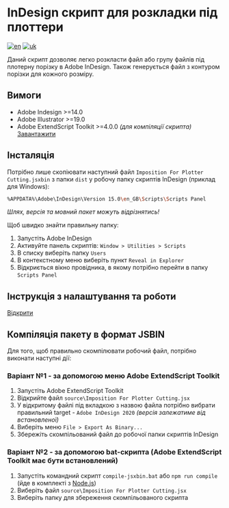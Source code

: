 # InDesign скрипт для розкладки під плоттери
[![en](https://img.shields.io/badge/language-english-red?style=for-the-badge)](readme.md)
[![uk](https://img.shields.io/badge/%D0%BC%D0%BE%D0%B2%D0%B0-%D1%83%D0%BA%D1%80%D0%B0%D1%97%D0%BD%D1%81%D1%8C%D0%BA%D0%B0-yellow?style=for-the-badge)](readme-uk.md)

Даний скрипт дозволяє легко розкласти файл або групу файлів під плотерну порізку в Adobe InDesign. Також генерується файл з контуром порізки для кожного розміру.

## Вимоги

* Adobe Indesign >=14.0
* Adobe Illustrator >=19.0
* Adobe ExtendScript Toolkit >=4.0.0 *(для компіляції скрипта)* [Завантажити](https://github.com/Adobe-CEP/CEP-Resources/tree/master/ExtendScript-Toolkit)

## Інсталяція

Потрібно лише скопіювати наступний файл `Imposition For Plotter Cutting.jsxbin` з папки `dist` у робочу папку скриптів InDesign (приклад для Windows):

```bash
%APPDATA%\Adobe\InDesign\Version 15.0\en_GB\Scripts\Scripts Panel
```

*Шлях, версія та мовний пакет можуть відрізнятись!*

Щоб швидко знайти правильну папку:

1. Запустіть Adobe InDesign
2. Активуйте панель скриптів: `Window > Utilities > Scripts`
3. В списку виберіть папку `Users`
4. В контекстному меню виберіть пункт `Reveal in Explorer`
5. Відкриється вікно провідника, в якому потрібно перейти в папку `Scripts Panel`

## Інструкція з налаштування та роботи

[Відкрити](tutorial/tutorial-uk.md)

## Компіляція пакету в формат JSBIN

Для того, щоб правильно скомпілювати робочий файл, потрібно виконати наступні дії:

### Варіант №1 - за допомогою меню Adobe ExtendScript Toolkit

1. Запустіть Adobe ExtendScript Toolkit
2. Відкрийте файл `source\Imposition For Plotter Cutting.jsx`
3. У відкритому файлі під вкладкою з назвою файла потрібно вибрати правильний target - `Adobe InDesign 2020` *(версія залежатиме від встановленої)*
4. Виберіть меню `File > Export As Binary...`
5. Збережіть скомпільований файл до робочої папки скриптів InDesign

### Варіант №2 - за допомогою bat-скрипта (Adobe ExtendScript Toolkit має бути встановлений)

1. Запустіть командний скрипт `compile-jsxbin.bat` або `npm run compile` (йде в комплекті з [Node.js](https://nodejs.org/))
2. Виберіть файл `source\Imposition For Plotter Cutting.jsx`
3. Виберіть папку для збереження скомпільованого скрипта